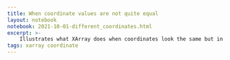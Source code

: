 ```yaml
---
title: When coordinate values are not quite equal
layout: notebook
notebook: 2021-10-01-different_coordinates.html
excerpt: >-
    Illustrates what XArray does when coordinates look the same but in fact diverge very slightly.
tags: xarray coordinate
---
```

